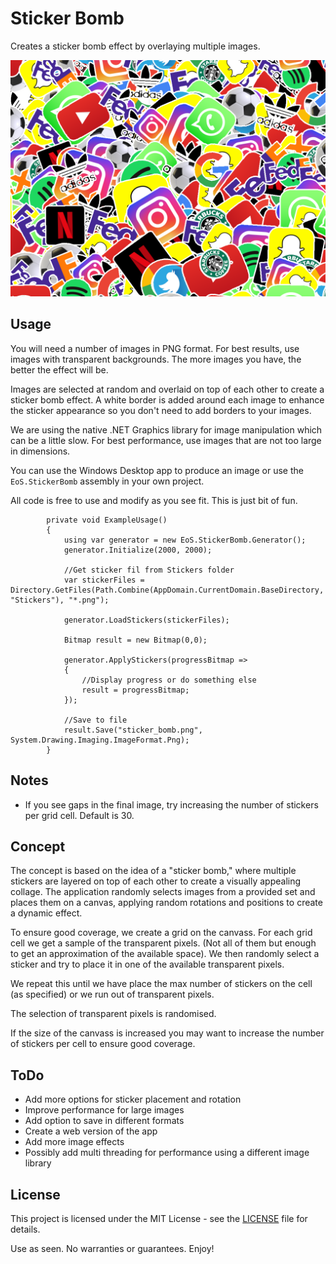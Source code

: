 # Sticker Bomb

Creates a sticker bomb effect by overlaying multiple images.

![image info](./StickerBomb_20250907_210457.png)

## Usage

You will need a number of images in PNG format. For best results, use images with transparent backgrounds. The more images you have, the better the effect will be.

Images are selected at random and overlaid on top of each other to create a sticker bomb effect. A white border is added around each image to enhance the sticker appearance so you don't need to add borders to your images.

We are using the native .NET Graphics library for image manipulation which can be a little slow. For best performance, use images that are not too large in dimensions.

You can use the Windows Desktop app to produce an image or use the `EoS.StickerBomb` assembly in your own project.

All code is free to use and modify as you see fit. This is just bit of fun.

```
        private void ExampleUsage()
        {
            using var generator = new EoS.StickerBomb.Generator();
            generator.Initialize(2000, 2000);

            //Get sticker fil from Stickers folder
            var stickerFiles = Directory.GetFiles(Path.Combine(AppDomain.CurrentDomain.BaseDirectory, "Stickers"), "*.png");

            generator.LoadStickers(stickerFiles);

            Bitmap result = new Bitmap(0,0);

            generator.ApplyStickers(progressBitmap =>
            {
                //Display progress or do something else
                result = progressBitmap;
            });

            //Save to file
            result.Save("sticker_bomb.png", System.Drawing.Imaging.ImageFormat.Png);
        }
```

## Notes

- If you see gaps in the final image, try increasing the number of stickers per grid cell. Default is 30.

## Concept

The concept is based on the idea of a "sticker bomb," where multiple stickers are layered on top of each other to create a visually appealing collage. The application randomly selects images from a provided set and places them on a canvas, applying random rotations and positions to create a dynamic effect.

To ensure good coverage, we create a grid on the canvass. For each grid cell we get a sample of the transparent pixels. (Not all of them but enough to get an approximation of the available space). We then randomly select a sticker and try to place it in one of the available transparent pixels.

We repeat this until we have place the max number of stickers on the cell (as specified) or we run out of transparent pixels.

The selection of transparent pixels is randomised.

If the size of the canvass is increased you may want to increase the number of stickers per cell to ensure good coverage.

## ToDo

- Add more options for sticker placement and rotation
- Improve performance for large images
- Add option to save in different formats
- Create a web version of the app
- Add more image effects
- Possibly add multi threading for performance using a different image library

## License
This project is licensed under the MIT License - see the [LICENSE](LICENSE) file for details.

Use as seen. No warranties or guarantees. Enjoy!


